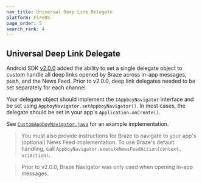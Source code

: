 ```yaml
---
nav_title: Universal Deep Link Delegate
platform: FireOS
page_order: 5
search_rank: 4
---
```


## Universal Deep Link Delegate

Android SDK [v2.0.0][2] added the ability to set a single delegate object to custom handle all deep links opened by Braze across in-app messages, push, and the News Feed. Prior to v2.0.0, deep link delegates needed to be set separately for each channel.

Your delegate object should implement the `IAppboyNavigator` interface and be set using `AppboyNavigator.setAppboyNavigator()`. In most cases, the delegate should be set in your app's `Application.onCreate()`.

See [`CustomAppboyNavigator.java`][1] for an example implementation.

>  You must also provide instructions for Braze to navigate to your app's (optional) News Feed implementation. To use Braze's default handling, call `AppboyNavigator.executeNewsFeedAction(context, uriAction)`.

>  Prior to v2.0.0, Braze Navigator was only used when opening in-app messages.

[1]: https://github.com/Appboy/appboy-android-sdk/blob/master/droidboy/src/main/java/com/appboy/sample/CustomAppboyNavigator.java
[2]: https://github.com/Appboy/appboy-android-sdk/blob/master/CHANGELOG.md#200
